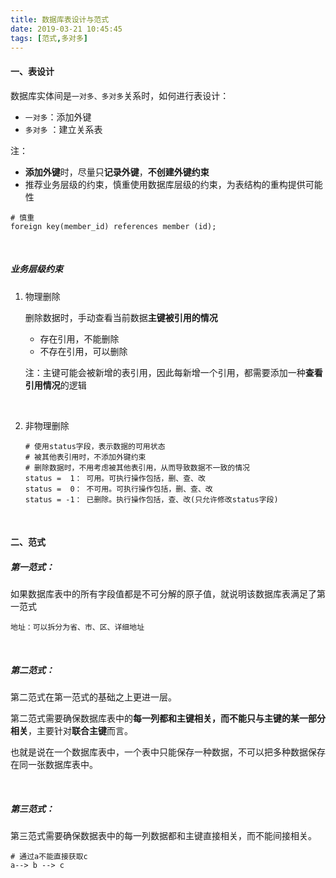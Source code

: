 ```yaml
---
title: 数据库表设计与范式
date: 2019-03-21 10:45:45
tags: [范式,多对多]
---
```


#### 一、表设计

 数据库实体间是`一对多、多对多`关系时，如何进行表设计：

- `一对多`：添加外键
- `多对多` ：建立关系表

注：

- **添加外键**时，尽量只**记录外键**，**不创建外键约束**
- 推荐业务层级的约束，慎重使用数据库层级的约束，为表结构的重构提供可能性

```mysql
# 慎重
foreign key(member_id) references member (id);
```
<br/>

##### 业务层级约束

1. 物理删除

   删除数据时，手动查看当前数据**主键被引用的情况**

   - 存在引用，不能删除
   - 不存在引用，可以删除

   注：主键可能会被新增的表引用，因此每新增一个引用，都需要添加一种**查看引用情况**的逻辑

<br/>



2. 非物理删除

   ```
   # 使用status字段，表示数据的可用状态
   # 被其他表引用时，不添加外键约束
   # 删除数据时，不用考虑被其他表引用，从而导致数据不一致的情况
   status =  1： 可用。可执行操作包括，删、查、改
   status =  0： 不可用。可执行操作包括，删、查、改
   status = -1： 已删除。执行操作包括，查、改(只允许修改status字段)
   ```

<!--more-->

<br/>



#### 二、范式

##### 第一范式：

如果数据库表中的所有字段值都是不可分解的原子值，就说明该数据库表满足了第一范式

```
地址：可以拆分为省、市、区、详细地址
```

<br/>



##### 第二范式：

第二范式在第一范式的基础之上更进一层。

第二范式需要确保数据库表中的**每一列都和主键相关，而不能只与主键的某一部分相关**，主要针对**联合主键**而言。

也就是说在一个数据库表中，一个表中只能保存一种数据，不可以把多种数据保存在同一张数据库表中。

<br/>



##### 第三范式：

第三范式需要确保数据表中的每一列数据都和主键直接相关，而不能间接相关。

```
# 通过a不能直接获取c
a--> b --> c 
```

<br/>



